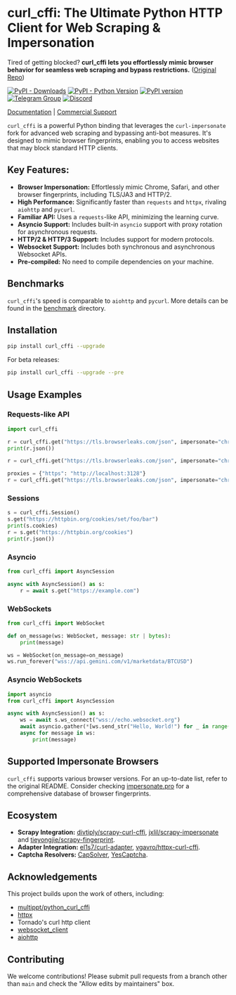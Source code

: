 # curl_cffi: The Ultimate Python HTTP Client for Web Scraping & Impersonation

Tired of getting blocked? **curl_cffi lets you effortlessly mimic browser behavior for seamless web scraping and bypass restrictions.** ([Original Repo](https://github.com/lexiforest/curl_cffi))

[![PyPI - Downloads](https://img.shields.io/pypi/dm/curl-cffi)](https://pypi.org/project/curl-cffi/)
[![PyPI - Python Version](https://img.shields.io/pypi/pyversions/curl_cffi)](https://pypi.org/project/curl-cffi/)
[![PyPI version](https://badge.fury.io/py/curl-cffi.svg)](https://badge.fury.io/py/curl-cffi)
[![Telegram Group](https://img.shields.io/badge/Telegram%20Group-join-blue?logo=telegram)](https://t.me/+lL9n33eZp480MGM1)
[![Discord](https://img.shields.io/badge/Discord-join-purple?logo=blue)](https://discord.gg/kJqMHHgdn2)

[Documentation](https://curl-cffi.readthedocs.io) | [Commercial Support](https://impersonate.pro)

`curl_cffi` is a powerful Python binding that leverages the `curl-impersonate` fork for advanced web scraping and bypassing anti-bot measures. It's designed to mimic browser fingerprints, enabling you to access websites that may block standard HTTP clients.

## Key Features:

*   **Browser Impersonation:** Effortlessly mimic Chrome, Safari, and other browser fingerprints, including TLS/JA3 and HTTP/2.
*   **High Performance:**  Significantly faster than `requests` and `httpx`, rivaling `aiohttp` and `pycurl`.
*   **Familiar API:** Uses a `requests`-like API, minimizing the learning curve.
*   **Asyncio Support:** Includes built-in `asyncio` support with proxy rotation for asynchronous requests.
*   **HTTP/2 & HTTP/3 Support:** Includes support for modern protocols.
*   **Websocket Support:** Includes both synchronous and asynchronous Websocket APIs.
*   **Pre-compiled:** No need to compile dependencies on your machine.

## Benchmarks

`curl_cffi`'s speed is comparable to `aiohttp` and `pycurl`. More details can be found in the [benchmark](https://github.com/lexiforest/curl_cffi/tree/main/benchmark) directory.

## Installation

```bash
pip install curl_cffi --upgrade
```

For beta releases:

```bash
pip install curl_cffi --upgrade --pre
```

## Usage Examples

### Requests-like API

```python
import curl_cffi

r = curl_cffi.get("https://tls.browserleaks.com/json", impersonate="chrome")
print(r.json())

r = curl_cffi.get("https://tls.browserleaks.com/json", impersonate="chrome124")

proxies = {"https": "http://localhost:3128"}
r = curl_cffi.get("https://tls.browserleaks.com/json", impersonate="chrome", proxies=proxies)
```

### Sessions

```python
s = curl_cffi.Session()
s.get("https://httpbin.org/cookies/set/foo/bar")
print(s.cookies)
r = s.get("https://httpbin.org/cookies")
print(r.json())
```

### Asyncio

```python
from curl_cffi import AsyncSession

async with AsyncSession() as s:
    r = await s.get("https://example.com")
```

### WebSockets

```python
from curl_cffi import WebSocket

def on_message(ws: WebSocket, message: str | bytes):
    print(message)

ws = WebSocket(on_message=on_message)
ws.run_forever("wss://api.gemini.com/v1/marketdata/BTCUSD")
```

### Asyncio WebSockets

```python
import asyncio
from curl_cffi import AsyncSession

async with AsyncSession() as s:
    ws = await s.ws_connect("wss://echo.websocket.org")
    await asyncio.gather(*[ws.send_str("Hello, World!") for _ in range(10)])
    async for message in ws:
        print(message)
```

## Supported Impersonate Browsers

`curl_cffi` supports various browser versions. For an up-to-date list, refer to the original README. Consider checking [impersonate.pro](https://impersonate.pro) for a comprehensive database of browser fingerprints.

## Ecosystem

*   **Scrapy Integration:** [divtiply/scrapy-curl-cffi](https://github.com/divtiply/scrapy-curl-cffi), [jxlil/scrapy-impersonate](https://github.com/jxlil/scrapy-impersonate) and [tieyongjie/scrapy-fingerprint](https://github.com/tieyongjie/scrapy-fingerprint).
*   **Adapter Integration:** [el1s7/curl-adapter](https://github.com/el1s7/curl-adapter), [vgavro/httpx-curl-cffi](https://github.com/vgavro/httpx-curl-cffi).
*   **Captcha Resolvers:** [CapSolver](https://docs.capsolver.com/en/api/), [YesCaptcha](https://yescaptcha.atlassian.net/wiki/spaces/YESCAPTCHA/overview).

## Acknowledgements

This project builds upon the work of others, including:

*   [multippt/python_curl_cffi](https://github.com/multippt/python_curl_cffi)
*   [httpx](https://github.com/encode/httpx/blob/master/httpx/_models.py)
*   Tornado's curl http client
*   [websocket_client](https://github.com/websocket-client/websocket-client)
*   [aiohttp](https://github.com/aio-libs/aiohttp)

## Contributing

We welcome contributions! Please submit pull requests from a branch other than `main` and check the "Allow edits by maintainers" box.
